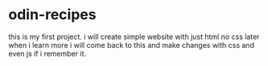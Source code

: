 # odin-recipes
this is my first project. 
i will create simple website with just html no css
later when i learn more i will come back to this and make changes with css and even js if i remember it.